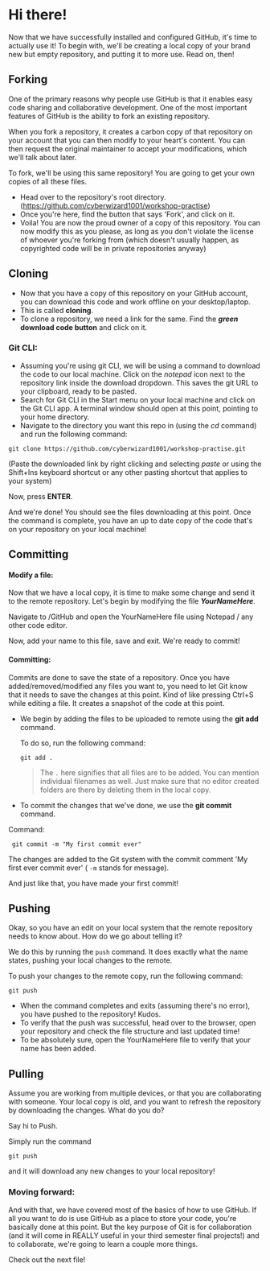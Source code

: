 
# Hi there!

Now that we have successfully installed and configured GitHub, it's time to actually use it! To begin with, we'll be creating a local copy of your brand new but empty repository, and putting it to more use. Read on, then!

## Forking

One of the primary reasons why people use GitHub is that it enables easy code sharing and collaborative development. One of the most important features of GitHub is the ability to fork an existing repository. 

When you fork a repository, it creates a carbon copy of that repository on your account that you can then modify to your heart's content. You can then request the original maintainer to accept your modifications, which we'll talk about later. 

To fork, we'll be using this same repository! You are going to get your own copies of all these files. 

- Head over to the repository's root directory. (https://github.com/cyberwizard1001/workshop-practise)
- Once you're here, find the button that says 'Fork', and click on it. 
- Voila! You are now the proud owner of a copy of this repository. You can now modify this as you please, as long as you don't violate the license of whoever you're forking from (which doesn't usually happen, as copyrighted code will be in private repositories anyway)


## Cloning

- Now that you have a copy of this repository on your GitHub account, you can download this code and work offline on your desktop/laptop.
- This is called **cloning**.
- To clone a repository, we need a link for the same. Find the ***green* download code button** and click on it. 

### Git CLI:
- Assuming you're using git CLI, we will be using a command to download the code to our local machine. Click on the *notepad* icon next to the repository link inside the download dropdown. This saves the git URL to your clipboard, ready to be pasted. 
- Search for Git CLI in the Start menu on your local machine and click on the Git CLI app. A terminal window should open at this point, pointing to your home directory. 
- Navigate to the directory you want this repo in (using the *cd* command) and run the following command: 

```git clone https://github.com/cyberwizard1001/workshop-practise.git ```

(Paste the downloaded link by right clicking and selecting *paste* or using the Shift+Ins keyboard shortcut or any other pasting shortcut that applies to your system)

Now, press **ENTER**.

And we're done! You should see the files downloading at this point. Once the command is complete, you have an up to date copy of the code that's on your repository on your local machine! 

## Committing

#### Modify a file:
Now that we have a local copy, it is time to make some change and send it to the remote repository. Let's begin by modifying the file ***YourNameHere***.

Navigate to /GitHub and open the YourNameHere file using Notepad / any other code editor. 

Now, add your name to this file, save and exit. We're ready to commit!

#### Committing:
Commits are done to save the state of a repository. Once you have added/removed/modified any files you want to, you need to let Git know that it needs to save the changes at this point. Kind of like pressing Ctrl+S while editing a file. It creates a snapshot of the code at this point. 

- We begin by adding the files to be uploaded to remote using the **git add** command.

	To do so, run the following command: 
	
	``` git add . ```
	
	> The ```.``` here signifies that all files are to be added. You can mention individual filenames as well. Just make sure that no editor created folders are there by deleting them in the local copy.

- To commit the changes that we've done, we use the **git commit** command. 

Command: 

``` git commit -m "My first commit ever"```

The changes are added to the Git system with the commit comment 'My first ever commit ever' ( ```-m``` stands for message).

And just like that, you have made your first commit! 

## Pushing

Okay, so you have an edit on your local system that the remote repository needs to know about. How do we go about telling it?

We do this by running the ```push``` command. It does exactly what the name states, pushing your local changes to the remote. 

To push your changes to the remote copy, run the following command:

```git push```

- When the command completes and exits (assuming there's no error), you have pushed to the repository! Kudos. 
- To verify that the push was successful, head over to the browser, open your repository and check the file structure and last updated time!
- To be absolutely sure, open the YourNameHere file to verify that your name has been added. 


## Pulling

Assume you are working from multiple devices, or that you are collaborating with someone. Your local copy is old, and you want to refresh the repository by downloading the changes. What do you do?

Say hi to Push.

Simply run the command 

```git push``` 

and it will download any new changes to your local repository!

### Moving forward: 

And with that, we have covered most of the basics of how to use GitHub. If all you want to do is use GitHub as a place to store your code, you're basically done at this point. But the key purpose of Git is for collaboration (and it will come in REALLY useful in your third semester final projects!) and to collaborate, we're going to learn a couple more things. 

Check out the next file!
